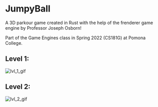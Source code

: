 # JumpyBall

A 3D parkour game created in Rust with the help of the frenderer game engine by Professor Joseph Osborn! 

Part of the Game Engines class in Spring 2022 (CS181G) at Pomona College.

## Level 1:
![lvl_1_gif](https://media.giphy.com/media/6BIhRW9dHTD5F1VmHt/giphy.gif)

## Level 2:
![lvl_2_gif](https://media.giphy.com/media/3v8CYGoudjeQm18D8O/giphy.gif)
